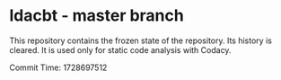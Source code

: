 # ldacbt - master branch

This repository contains the frozen state of the repository.
Its history is cleared. It is used only for static code
analysis with Codacy.

Commit Time: 1728697512